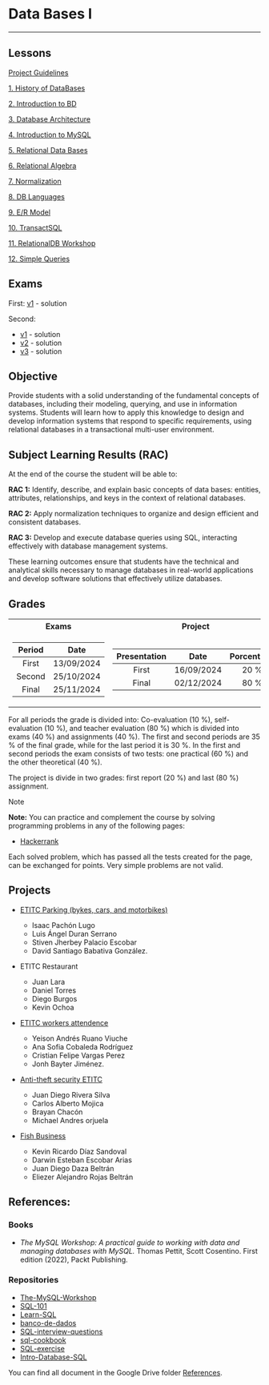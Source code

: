 # Data Bases I 

---

## Lessons

[Project Guidelines](./Lessons/ProjectGuideLines.md)

[1. History of DataBases](./Lessons/1.%20DB-History.pdf)

[2. Introduction to BD](./Lessons/2.%20DB-intro.pdf)

[3. Database Architecture ](./Lessons/3.%20DB-Arquitecture.pdf)

[4. Introduction to MySQL](./Lessons/4.%20MySQL_Engines.md)

[5. Relational Data Bases](./Lessons/5.%20RelationalDB.md)

[6. Relational Algebra](./Lessons/6.%20RelationalAlgebra.md)

[7. Normalization](./Lessons/7.%20Normalization.md)

[8. DB Languages](./Lessons/8.%20DBLanguages.md)

[9. E/R Model](./Lessons/9.%20ER_Model.md)

[10. TransactSQL](./Lessons/10.%20TransactSQL.md)

[11. RelationalDB Workshop](./Lessons/11.%20RelationalDB_Workshop.md)

[12. Simple Queries](./Lessons/12.%20SimpleQueries.md)

## Exams

First: [v1](./Lessons/Exams/First/FirstExam.md) - solution

Second: 

- [v1](./Lessons/Exams/Second/v1/) - solution
- [v2](./Lessons/Exams/Second/v2/) - solution
- [v3](./Lessons/Exams/Second/v3/) - solution


## Objective

Provide students with a solid understanding of the fundamental concepts of databases, including their modeling, querying, and use in information systems. Students will learn how to apply this knowledge to design and develop information systems that respond to specific requirements, using relational databases in a transactional multi-user environment.

## Subject Learning Results (RAC)

At the end of the course the student will be able to:

**RAC 1:** Identify, describe, and explain basic concepts of data bases: entities, attributes, relationships, and keys in the context of relational databases.

**RAC 2:** Apply normalization techniques to organize and design efficient and consistent databases.

**RAC 3:** Develop and execute database queries using SQL, interacting effectively with database management systems.

These learning outcomes ensure that students have the technical and analytical skills necessary to manage databases in real-world applications and develop software solutions that effectively utilize databases.

## Grades

<table>
<tr>
<th> Exams </th>
<th> Project </th>
</tr>
<tr>
<td>

| **Period** |  **Date** |
|:--------------:|:----------:|
|  First   | 13/09/2024 |
|  Second  | 25/10/2024 |
|  Final  | 25/11/2024 |

</td>
<td>
  
|   **Presentation**  |  **Date** | **Porcentage** |
|:---------------:|:----------:|:--------------:|
| First | 16/09/2024 |      20 %      |
|  Final  | 02/12/2024 |      80 %      |
  
</td>
</tr>
</table>

For all periods the grade is divided into: Co-evaluation (10 %), self-evaluation (10 %), and teacher evaluation (80 %) which is divided into exams (40 %) and assignments (40 %). The first and second periods are 35 % of the final grade, while for the last period it is 30 %. In the first and second periods the exam consists of two tests: one practical (60 %) and the other theoretical (40 %). 

The project is divide in two grades: first report (20 %) and last (80 %) assignment.

>[!NOTE]
>**Note:** You can practice and complement the course by solving programming problems in any of the following pages:
>
>- [Hackerrank](https://www.hackerrank.com/)
>
>Each solved problem, which has passed all the tests created for the page, can be exchanged for points. Very simple problems are not valid.

## Projects

- [ETITC Parking (bykes, cars, and motorbikes)](https://github.com/ipachonl/Parqueadero-ETITC/tree/main)
  - Isaac Pachón Lugo 
  - Luis Ángel Duran Serrano 
  - Stiven Jherbey Palacio Escobar 
  - David Santiago Babativa González.

- ETITC Restaurant
  - Juan Lara 
  - Daniel Torres
  - Diego Burgos
  - Kevin Ochoa
- [ETITC workers attendence](https://github.com/CristianFvp/ETITC-workers-attendence)
  - Yeison Andrés Ruano Viuche
  - Ana Sofia Cobaleda Rodríguez 
  - Cristian Felipe Vargas Perez 
  - Jonh Bayter Jiménez.
- [Anti-theft security ETITC](https://github.com/jdriverasilva/Seguridad-Antirrobo-Universidad-Publica-Kennedy-)
  - Juan Diego Rivera Silva 
  - Carlos Alberto Mojica 
  - Brayan Chacón 
  - Michael Andres orjuela 
- [Fish Business ](https://github.com/KevinD008/AdministracionPescaderia.git)
  - Kevin Ricardo Díaz Sandoval 
  - Darwin Esteban Escobar Arias 
  - Juan Diego Daza Beltrán 
  - Eliezer Alejandro Rojas Beltrán

## References:

### Books

- *The MySQL Workshop: A practical guide to working with data and managing databases with MySQL.* Thomas Pettit, Scott Cosentino. First edition (2022), Packt Publishing.

### Repositories 

- [The-MySQL-Workshop](https://github.com/PacktWorkshops/The-MySQL-Workshop/)
- [SQL-101](https://github.com/s-shemmee/SQL-101)
- [Learn-SQL](https://github.com/WebDevSimplified/Learn-SQL)
- [banco-de-dados](https://github.com/brunocampos01/banco-de-dados)
- [SQL-interview-questions](https://github.com/kansiris/SQL-interview-questions)
- [sql-cookbook](https://github.com/deltaDNA/sql-cookbook)
- [SQL-exercise](https://github.com/XD-DENG/SQL-exercise)
- [Intro-Database-SQL ](https://github.com/topics/database-course)


You can find all document in the Google Drive folder [References](https://itceduco-my.sharepoint.com/:f:/g/personal/saguileran_itc_edu_co/Eledh23Sd41CnWAnmM3jALkBNHxwDXfiZ4CcmnRTa_ST3Q?e=Z1qPlS).